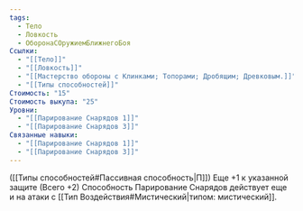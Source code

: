 ```yaml
---
tags:
  - Тело
  - Ловкость
  - ОборонаСОружиемБлижнегоБоя
Ссылки:
  - "[[Тело]]"
  - "[[Ловкость]]"
  - "[[Мастерство обороны с Клинками; Топорами; Дробящим; Древковым.]]"
  - "[[Типы способностей]]"
Стоимость: "15"
Стоимость выкупа: "25"
Уровни:
  - "[[Парирование Снарядов 1]]"
  - "[[Парирование Снарядов 3]]"
Связанные навыки:
  - "[[Парирование Снарядов 1]]"
  - "[[Парирование Снарядов 3]]"
---
```

([[Типы способностей#Пассивная способность|П]]) Еще +1 к указанной защите (Всего +2)
Способность Парирование Снарядов действует еще и на атаки с [[Тип Воздействия#Мистический|типом: мистический]]. 